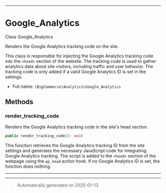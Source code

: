 ***

# Google_Analytics

Class Google_Analytics

Renders the Google Analytics tracking code on the site.

This class is responsible for injecting the Google Analytics tracking code into the
`<head>` section of the website. The tracking code is used to gather analytics
data about site visitors, including traffic and user behavior. The tracking code
is only added if a valid Google Analytics ID is set in the settings.

* Full name: `\BigCommerce\Analytics\Google_Analytics`




## Methods


### render_tracking_code

Renders the Google Analytics tracking code in the site's head section.

```php
public render_tracking_code(): void
```

This function retrieves the Google Analytics tracking ID from the site settings
and generates the necessary JavaScript code for integrating Google Analytics tracking.
The script is added to the `<head>` section of the webpage using the `wp_head` action hook.
If no Google Analytics ID is set, the function does nothing.










***


***
> Automatically generated on 2025-01-13
